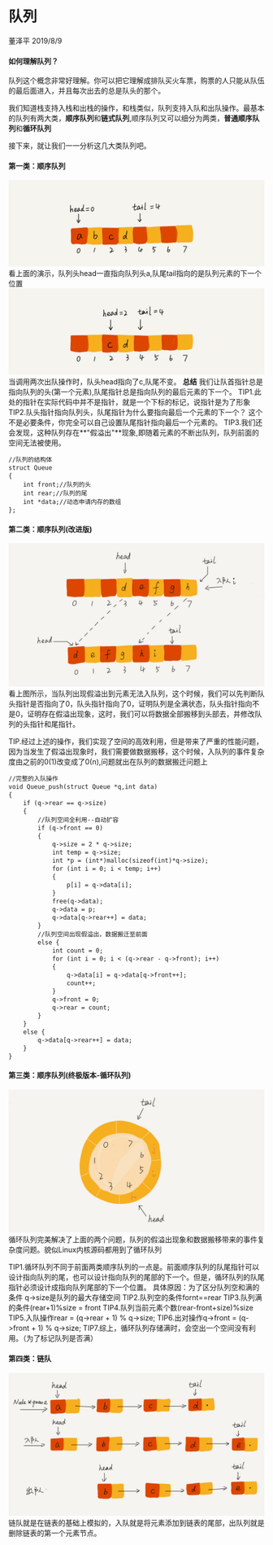 # **队列**
董泽平 2019/8/9

#### 如何理解队列？
队列这个概念非常好理解。你可以把它理解成排队买火车票，购票的人只能从队伍的最后面进入，并且每次出去的总是队头的那个。

我们知道栈支持入栈和出栈的操作，和栈类似，队列支持入队和出队操作。最基本的队列有两大类，**顺序队列**和**链式队列**,顺序队列又可以细分为两类，**普通顺序队列**和**循环队列**

接下来，就让我们一一分析这几大类队列吧。



#### 第一类：顺序队列
![](image/queue1.jpg)
看上面的演示，队列头head一直指向队列头a,队尾tail指向的是队列元素的下一个位置
![](image/queue2.jpg)
当调用两次出队操作时，队头head指向了c,队尾不变。
**总结**
我们让队首指针总是指向队列的头(第一个元素),队尾指针总是指向队列的最后元素的下一个。
TIP1.此处的指针在实际代码中并不是指针，就是一个下标的标记，说指针是为了形象
TIP2.队头指针指向队列头，队尾指针为什么要指向最后一个元素的下一个？
     这个不是必要条件，你完全可以自己设置队尾指针指向最后一个元素的。
TIP3.我们还会发现，这种队列存在**"假溢出"**现象,即随着元素的不断出队列，队列前面的空间无法被使用。
	
	//队列的结构体
	struct Queue 
	{
		int front;//队列的头
		int rear;//队列的尾
		int *data;//动态申请内存的数组
	};

#### 第二类：顺序队列(改进版)
![](image/queue3.jpg)
看上图所示，当队列出现假溢出到元素无法入队列，这个时候，我们可以先判断队头指针是否指向了0，队头指针指向了0，证明队列是全满状态，队头指针指向不是0，证明存在假溢出现象，这时，我们可以将数据全部搬移到头部去，并修改队列的头指针和尾指针。

TIP.经过上述的操作，我们实现了空间的高效利用，但是带来了严重的性能问题，因为当发生了假溢出现象时，我们需要做数据搬移，这个时候，入队列的事件复杂度由之前的0(1)改变成了0(n),问题就出在队列的数据搬迁问题上

    //完整的入队操作       
	void Queue_push(struct Queue *q,int data)
	{
		if (q->rear == q->size)
		{
			//队列空间全利用--自动扩容
			if (q->front == 0)
			{
				q->size = 2 * q->size;
				int temp = q->size;
				int *p = (int*)malloc(sizeof(int)*q->size);
				for (int i = 0; i < temp; i++)
				{
					p[i] = q->data[i];
				}
				free(q->data);
				q->data = p;
				q->data[q->rear++] = data;
			}
			//队列空间出现假溢出，数据搬迁至前面
			else {
				int count = 0;
				for (int i = 0; i < (q->rear - q->front); i++)
				{
					q->data[i] = q->data[q->front++];
					count++;
				}
				q->front = 0;
				q->rear = count;
			}
		}
		else {
			q->data[q->rear++] = data;
		}
	}


#### 第三类：顺序队列(终极版本-循环队列)
![](image/queue4.jpg)
循环队列完美解决了上面的两个问题，队列的假溢出现象和数据搬移带来的事件复杂度问题。貌似Linux内核源码都用到了循环队列

TIP1.循环队列不同于前面两类顺序队列的一点是。前面顺序队列的队尾指针可以设计指向队列的尾，也可以设计指向队列的尾部的下一个。但是，循环队列的队尾指针必须设计成指向队列尾部的下一个位置。
具体原因：为了区分队列空和满的条件
q->size是队列的最大存储空间
TIP2.队列空的条件fornt==rear
TIP3.队列满的条件(rear+1)%size = front
TIP4.队列当前元素个数(rear-front+size)%size
TIP5.入队操作rear = (q->rear + 1) % q->size;
TIP6.出对操作q->front = (q->front + 1) % q->size;
TIP7.综上，循环队列存储满时，会空出一个空间没有利用。（为了标记队列是否满）



#### 第四类：链队
![](image/queue5.jpg)
链队就是在链表的基础上模拟的，入队就是将元素添加到链表的尾部，出队列就是删除链表的第一个元素节点。